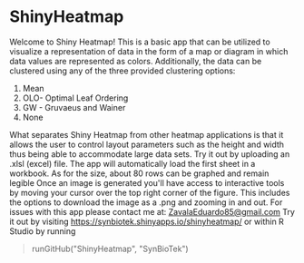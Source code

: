 # ShinyHeatmap
Welcome to Shiny Heatmap!
This is a basic app that can be utilized to visualize a representation of data in the form of a map or diagram in which data values are represented as colors. Additionally, the data can be clustered using any of the three provided clustering options:
1)	Mean
2)	OLO- Optimal Leaf Ordering
3)	GW - Gruvaeus and Wainer
4)	None

What separates Shiny Heatmap from other heatmap applications is that it allows the user to control layout parameters such as the height and width thus being able to accommodate large data sets. Try it out by uploading an .xlsl (excel) file. The app will automatically load the first sheet in a workbook. As for the size, about 80 rows can be graphed and remain legible
Once an image is generated you'll have access to interactive tools by moving your cursor over the top right corner of the figure. This includes the options to download the image as a .png and zooming in and out.
For issues with this app please contact me at: ZavalaEduardo85@gmail.com
Try it out by visiting https://synbiotek.shinyapps.io/shinyheatmap/ or within R Studio by running 
> runGitHub("ShinyHeatmap", "SynBioTek")

